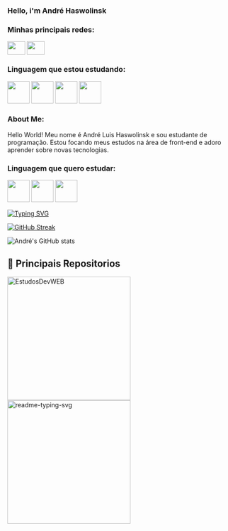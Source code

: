 ### Hello, i'm André Haswolinsk


<h3 align="left">Minhas principais redes:</h3>
<p align="left">
  <a href="https://www.linkedin.com/in/haswolinsk/" target="blank"><img align="center" src="https://cdn.jsdelivr.net/npm/simple-icons@3.0.1/icons/linkedin.svg" alt="" height="30" width="40" /></a>
  <a href="https://www.instagram.com/haswolinsk1/" target="blank"><img align="center" src="https://cdn.jsdelivr.net/npm/simple-icons@3.0.1/icons/instagram.svg" alt="" height="30" width="40" /></a>
</p>
<h3 align="left">Linguagem que estou estudando:</h3>
<p align="left">
  <img src="https://img.icons8.com/external-tal-revivo-shadow-tal-revivo/48/null/external-html-5-is-a-software-solution-stack-that-defines-the-properties-and-behaviors-of-web-page-logo-shadow-tal-revivo.png" width=50px/>
  <img src="https://img.icons8.com/color/48/null/css3.png" width=50px/>
  <img src="https://img.icons8.com/color/48/null/javascript--v1.png" width=50px/>
  <img src="https://user-images.githubusercontent.com/99846498/224356594-08ed03c4-7d9b-4817-8aca-1ce2448433a4.png" width=50px/>
</p>

<h3 aligh="left">About Me:</h3>
<p align="left">Hello World! Meu nome é André Luis Haswolinsk e sou estudante de programação. Estou focando meus estudos na área de front-end e adoro aprender sobre novas tecnologias.</p>

<h3>Linguagem que quero estudar:</h3>
<p align="left">
<img src="https://user-images.githubusercontent.com/99846498/224350595-2c3a4fe9-d540-4f68-a479-1849a1d52a10.png" width=50px/>
<img src="https://user-images.githubusercontent.com/99846498/224350329-c3df8856-4123-4ec4-8103-52e420491981.png" width=50px/>
<img src="https://user-images.githubusercontent.com/99846498/224348879-bf52a25a-51e6-4feb-bee3-fb573b9e9271.png" width=50px/>
</p>

<a href="https://git.io/typing-svg"><img src="https://readme-typing-svg.herokuapp.com?font=Fira+Code&pause=1000&color=0EF714&width=435&lines=Please+stand+by...;I+will+go++get+my+coffe." alt="Typing SVG" /></a>

[![GitHub Streak](https://github-readme-streak-stats.herokuapp.com?user=Haswolinsk&theme=github-dark)](https://git.io/streak-stats)

![André's GitHub stats](https://github-readme-stats.vercel.app/api?username=haswolinsk&show_icons=true&theme=transparent)

<summary><h2>📘 Principais Repositorios </h2></summary>
<p align=left>
  <a href="https://github.com/Haswolinsk/EstudosDevWEB"><img width="278" src="https://denvercoder1-github-readme-stats.vercel.app/api/pin/?username=Haswolinsk&repo=EstudosDevWEB&theme=react&bg_color=1F222E&title_color=F85D7F&hide_border=true&icon_color=F8D866&show_icons=false" alt="EstudosDevWEB"></a>
  <a href="https://github.com/Haswolinsk/Portfolio"><img width="278" src="https://denvercoder1-github-readme-stats.vercel.app/api/pin/?username=Haswolinsk&repo=Portfolio&theme=react&bg_color=1F222E&title_color=F85D7F&hide_border=true&icon_color=F8D866&show_icons=false" alt="readme-typing-svg"></a>
</p>
